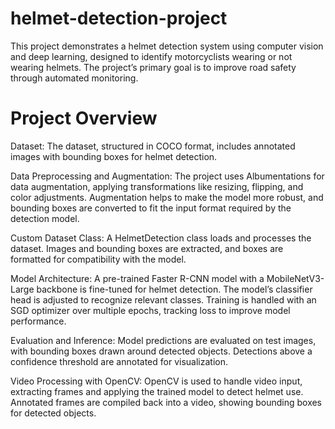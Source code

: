 # helmet-detection-project

This project demonstrates a helmet detection system using computer vision and deep learning, designed to identify motorcyclists wearing or not wearing helmets. The project’s primary goal is to improve road safety through automated monitoring.

# Project Overview

Dataset: The dataset, structured in COCO format, includes annotated images with bounding boxes for helmet detection.

Data Preprocessing and Augmentation:
The project uses Albumentations for data augmentation, applying transformations like resizing, flipping, and color adjustments.
Augmentation helps to make the model more robust, and bounding boxes are converted to fit the input format required by the detection model.

Custom Dataset Class:
A HelmetDetection class loads and processes the dataset.
Images and bounding boxes are extracted, and boxes are formatted for compatibility with the model.

Model Architecture:
A pre-trained Faster R-CNN model with a MobileNetV3-Large backbone is fine-tuned for helmet detection. The model’s classifier head is adjusted to recognize relevant classes.
Training is handled with an SGD optimizer over multiple epochs, tracking loss to improve model performance.

Evaluation and Inference:
Model predictions are evaluated on test images, with bounding boxes drawn around detected objects.
Detections above a confidence threshold are annotated for visualization.

Video Processing with OpenCV:
OpenCV is used to handle video input, extracting frames and applying the trained model to detect helmet use.
Annotated frames are compiled back into a video, showing bounding boxes for detected objects.

